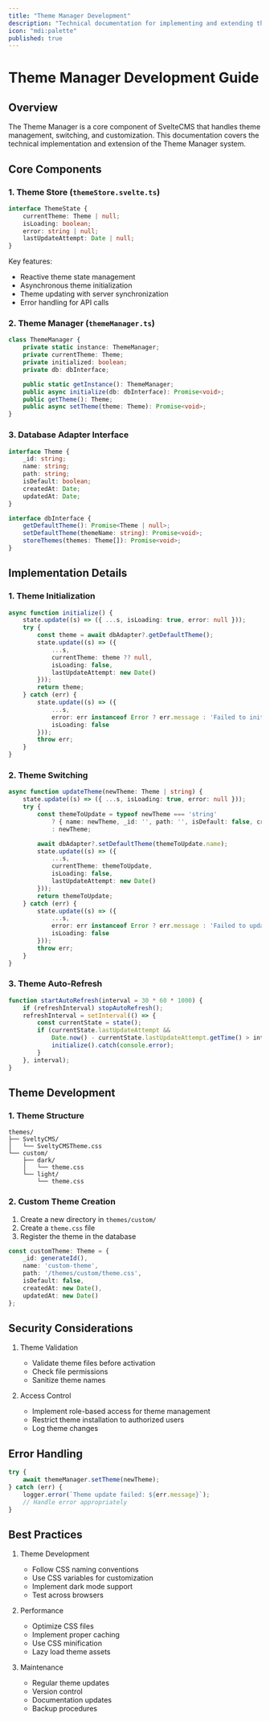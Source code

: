 ```yaml
---
title: "Theme Manager Development"
description: "Technical documentation for implementing and extending the SvelteCMS Theme Manager."
icon: "mdi:palette" 
published: true
---
```


# Theme Manager Development Guide

## Overview

The Theme Manager is a core component of SvelteCMS that handles theme management, switching, and customization. This documentation covers the technical implementation and extension of the Theme Manager system.

## Core Components

### 1. Theme Store (`themeStore.svelte.ts`)

```typescript
interface ThemeState {
    currentTheme: Theme | null;
    isLoading: boolean;
    error: string | null;
    lastUpdateAttempt: Date | null;
}
```

Key features:
- Reactive theme state management
- Asynchronous theme initialization
- Theme updating with server synchronization
- Error handling for API calls

### 2. Theme Manager (`themeManager.ts`)

```typescript
class ThemeManager {
    private static instance: ThemeManager;
    private currentTheme: Theme;
    private initialized: boolean;
    private db: dbInterface;

    public static getInstance(): ThemeManager;
    public async initialize(db: dbInterface): Promise<void>;
    public getTheme(): Theme;
    public async setTheme(theme: Theme): Promise<void>;
}
```

### 3. Database Adapter Interface

```typescript
interface Theme {
    _id: string;
    name: string;
    path: string;
    isDefault: boolean;
    createdAt: Date;
    updatedAt: Date;
}

interface dbInterface {
    getDefaultTheme(): Promise<Theme | null>;
    setDefaultTheme(themeName: string): Promise<void>;
    storeThemes(themes: Theme[]): Promise<void>;
}
```

## Implementation Details

### 1. Theme Initialization

```typescript
async function initialize() {
    state.update((s) => ({ ...s, isLoading: true, error: null }));
    try {
        const theme = await dbAdapter?.getDefaultTheme();
        state.update((s) => ({
            ...s,
            currentTheme: theme ?? null,
            isLoading: false,
            lastUpdateAttempt: new Date()
        }));
        return theme;
    } catch (err) {
        state.update((s) => ({
            ...s,
            error: err instanceof Error ? err.message : 'Failed to initialize theme',
            isLoading: false
        }));
        throw err;
    }
}
```

### 2. Theme Switching

```typescript
async function updateTheme(newTheme: Theme | string) {
    state.update((s) => ({ ...s, isLoading: true, error: null }));
    try {
        const themeToUpdate = typeof newTheme === 'string'
            ? { name: newTheme, _id: '', path: '', isDefault: false, createdAt: new Date(), updatedAt: new Date() }
            : newTheme;

        await dbAdapter?.setDefaultTheme(themeToUpdate.name);
        state.update((s) => ({
            ...s,
            currentTheme: themeToUpdate,
            isLoading: false,
            lastUpdateAttempt: new Date()
        }));
        return themeToUpdate;
    } catch (err) {
        state.update((s) => ({
            ...s,
            error: err instanceof Error ? err.message : 'Failed to update theme',
            isLoading: false
        }));
        throw err;
    }
}
```

### 3. Theme Auto-Refresh

```typescript
function startAutoRefresh(interval = 30 * 60 * 1000) {
    if (refreshInterval) stopAutoRefresh();
    refreshInterval = setInterval(() => {
        const currentState = state();
        if (currentState.lastUpdateAttempt && 
            Date.now() - currentState.lastUpdateAttempt.getTime() > interval) {
            initialize().catch(console.error);
        }
    }, interval);
}
```

## Theme Development

### 1. Theme Structure

```
themes/
├── SveltyCMS/
│   └── SveltyCMSTheme.css
└── custom/
    ├── dark/
    │   └── theme.css
    └── light/
        └── theme.css
```

### 2. Custom Theme Creation

1. Create a new directory in `themes/custom/`
2. Create a `theme.css` file
3. Register the theme in the database

```typescript
const customTheme: Theme = {
    _id: generateId(),
    name: 'custom-theme',
    path: '/themes/custom/theme.css',
    isDefault: false,
    createdAt: new Date(),
    updatedAt: new Date()
};
```

## Security Considerations

1. Theme Validation
   - Validate theme files before activation
   - Check file permissions
   - Sanitize theme names

2. Access Control
   - Implement role-based access for theme management
   - Restrict theme installation to authorized users
   - Log theme changes

## Error Handling

```typescript
try {
    await themeManager.setTheme(newTheme);
} catch (err) {
    logger.error(`Theme update failed: ${err.message}`);
    // Handle error appropriately
}
```

## Best Practices

1. Theme Development
   - Follow CSS naming conventions
   - Use CSS variables for customization
   - Implement dark mode support
   - Test across browsers

2. Performance
   - Optimize CSS files
   - Implement proper caching
   - Use CSS minification
   - Lazy load theme assets

3. Maintenance
   - Regular theme updates
   - Version control
   - Documentation updates
   - Backup procedures
